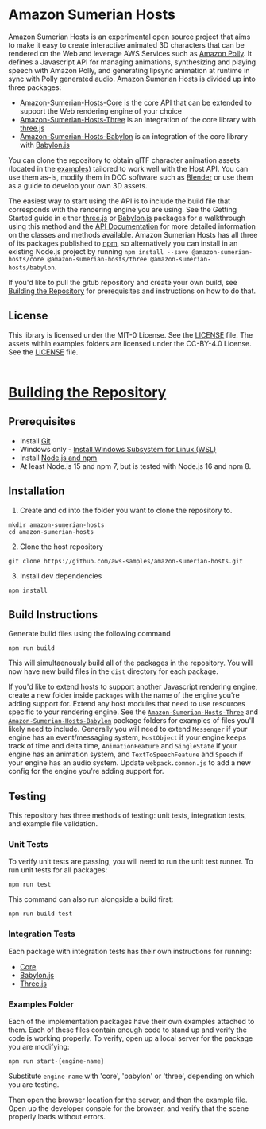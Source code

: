 # Amazon Sumerian Hosts

Amazon Sumerian Hosts is an experimental open source project that aims to make it easy to create interactive animated 3D characters that can be rendered on the Web and leverage AWS Services such as [Amazon Polly](https://aws.amazon.com/polly/). 
It defines a Javascript API for managing animations, synthesizing and playing speech with Amazon Polly, and generating lipsync animation at runtime in sync with Polly generated audio. Amazon Sumerian Hosts is divided up into three packages:
* [Amazon-Sumerian-Hosts-Core](packages/amazon-sumerian-hosts-core) is the core API that can be extended to support the Web rendering engine of your choice
* [Amazon-Sumerian-Hosts-Three](packages/amazon-sumerian-hosts-three) is an integration of the core library with [three.js](https://threejs.org/)
* [Amazon-Sumerian-Hosts-Babylon](packages/amazon-sumerian-hosts-babylon) is an integration of the core library with [Babylon.js](https://www.babylonjs.com/)

You can clone the repository to obtain glTF character animation assets (located in the [examples](packages/amazon-sumerian-hosts-babylon/examples/assets/glTF/)) tailored to work well with the Host API. You can use them as-is, modify them in DCC software such as [Blender](https://www.blender.org/) or use them as a guide to develop your own 3D assets.

The easiest way to start using the API is to include the build file that corresponds with the rendering engine you are using. See the Getting Started guide in either [three.js](packages/amazon-sumerian-hosts-three/README.md#getting-started) or [Babylon.js](packages/amazon-sumerian-hosts-babylon/README.md#getting-started) packages for a walkthrough using this method and the [API Documentation](https://aws-samples.github.io/amazon-sumerian-hosts/) for more detailed information on the classes and methods available. Amazon Sumerian Hosts has all three of its packages published to [npm](https://www.npmjs.com/), so alternatively you can install in an existing Node.js project by running `npm install --save @amazon-sumerian-hosts/core @amazon-sumerian-hosts/three @amazon-sumerian-hosts/babylon`.

If you'd like to pull the gitub repository and create your own build, see [Building the Repository](#Building-the-Repository) for prerequisites and instructions on how to do that.

## License

This library is licensed under the MIT-0 License. See the [LICENSE](LICENSE) file. The assets within examples folders are licensed under the CC-BY-4.0 License. See the [LICENSE](packages/amazon-sumerian-hosts-babylon/examples/assets/LICENSE) file.
<br/><br/>

# [Building the Repository](#Building-the-Repository)

## Prerequisites  

- Install [Git](https://git-scm.com/book/en/v2/Getting-Started-Installing-Git)
- Windows only - [Install Windows Subsystem for Linux (WSL)](https://docs.microsoft.com/en-us/windows/wsl/install-win10)
- Install [Node.js and npm](https://docs.npmjs.com/downloading-and-installing-node-js-and-npm)
 - At least Node.js 15 and npm 7, but is tested with Node.js 16 and npm 8. 

## Installation

1. Create and cd into the folder you want to clone the repository to.
```
mkdir amazon-sumerian-hosts
cd amazon-sumerian-hosts
```

2. Clone the host repository  
```
git clone https://github.com/aws-samples/amazon-sumerian-hosts.git
```

3. Install dev dependencies
```
npm install
```

## Build Instructions
Generate build files using the following command
```
npm run build
```
This will simultaenously build all of the packages in the repository. You will now have new build files in the `dist` directory for each package. 

If you'd like to extend hosts to support another Javascript rendering engine, create a new folder inside `packages` with the name of the engine you're adding support for. 
Extend any host modules that need to use resources specific to your rendering engine. See the [`Amazon-Sumerian-Hosts-Three`](packages/amazon-sumerian-hosts-three/src/three.js/) and [`Amazon-Sumerian-Hosts-Babylon`](packages/amazon-sumerian-hosts-babylon/src/Babylon.js/) package folders for examples of files you'll likely need to include. Generally you will need to extend `Messenger` if your engine has an event/messaging system, `HostObject` if your engine keeps track of time and delta time, `AnimationFeature` and `SingleState` if your engine has an animation system, and `TextToSpeechFeature` and `Speech` if your engine has an audio system. Update `webpack.common.js` to add a new config for the engine you're adding support for.

## Testing
This repository has three methods of testing: unit tests, integration tests, and example file validation.

### Unit Tests
To verify unit tests are passing, you will need to run the unit test runner. To run unit tests for all packages:
```
npm run test
```

This command can also run alongside a build first:
```
npm run build-test
```

### Integration Tests
Each package with integration tests has their own instructions for running:
- [Core](packages/amazon-sumerian-hosts-core/test/integration_test/README.md)
- [Babylon.js](packages/amazon-sumerian-hosts-babylon/test/integration_test/README.md)
- [Three.js](packages/amazon-sumerian-hosts-three/test/integration_test/README.md)

### Examples Folder
Each of the implementation packages have their own examples attached to them. Each of these files contain enough code to stand up and verify the code is working properly. To verify, open up a local server for the package you are modifying:
```
npm run start-{engine-name}
```
Substitute `engine-name` with 'core', 'babylon' or 'three', depending on which you are testing.


Then open the browser location for the server, and then the example file. Open up the developer console for the browser, and verify that the scene properly loads without errors. 